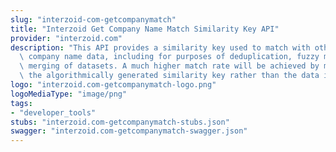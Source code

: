 ```yaml
---
slug: "interzoid-com-getcompanymatch"
title: "Interzoid Get Company Name Match Similarity Key API"
provider: "interzoid.com"
description: "This API provides a similarity key used to match with other similar\
  \ company name data, including for purposes of deduplication, fuzzy matching, or\
  \ merging of datasets. A much higher match rate will be achieved by matching on\
  \ the algorithmically generated similarity key rather than the data itself."
logo: "interzoid.com-getcompanymatch-logo.png"
logoMediaType: "image/png"
tags:
- "developer_tools"
stubs: "interzoid.com-getcompanymatch-stubs.json"
swagger: "interzoid.com-getcompanymatch-swagger.json"
---
```

